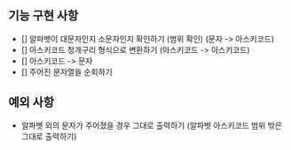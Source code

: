 ## 기능 구현 사항
- [] 알파벳이 대문자인지 소문자인지 확인하기 (범위 확인) (문자 -> 아스키코드)
- [] 아스키코드 청개구리 형식으로 변환하기 (아스키코드 -> 아스키코드)
- [] 아스키코드 -> 문자
- [] 주어진 문자열을 순회하기
## 예외 사항
- 알파벳 외의 문자가 주어졌을 경우 그대로 출력하기 (알파벳 아스키코드 범위 밖은 그대로 출력하기)

